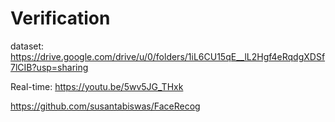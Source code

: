 # Verification
dataset: https://drive.google.com/drive/u/0/folders/1iL6CU15qE__lL2Hgf4eRqdgXDSf7lCIB?usp=sharing

Real-time: https://youtu.be/5wv5JG_THxk

https://github.com/susantabiswas/FaceRecog
